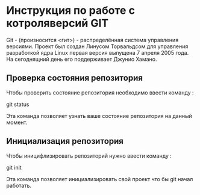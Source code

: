 # **Инструкция по работе с котроляверсий GIT**

Git - (произносится <гит>) - распределённая система управления версиями. Проект был создан Линусом Торвальдсом для управления разработкой ядра Linux первая версия выпущена 7 апреля 2005 года. На сегоднящний день его поддерживает Джунио Хамано.


## Проверка состояния репозитория

Чтобы проверить состояние репозитория необходимо ввести команду :

git status

Эта команда позволяет узнать ваше состояние репозитория на данный момент.


## Инициализация репозитория 

Чтобы иницифлизировать репозиторий нужно ввести команду :

git init

Эта команда позволяет инициализировать свой проект что бы git начал работать.

